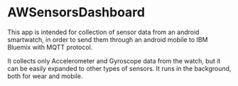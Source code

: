 # AWSensorsDashboard
This app is intended for collection of sensor data from an android smartwatch, in order to send them through an android mobile to IBM Bluemix with MQTT protocol.

It collects only Accelerometer and Gyroscope data from the watch, but it can be easily expanded to other types of sensors.
It runs in the background, both for wear and mobile.
